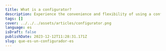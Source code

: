```yaml
---
title: What is a configurator?
description: Experience the convenience and flexibility of using a configurator to customize and personalize your product choices.
tags: []
cover: ../../../assets/articles/configurator.png
language: es
isDraft: false
publishDate: 2023-12-12T11:28:31.171Z
slug: que-es-un-configurador-es
---
```

